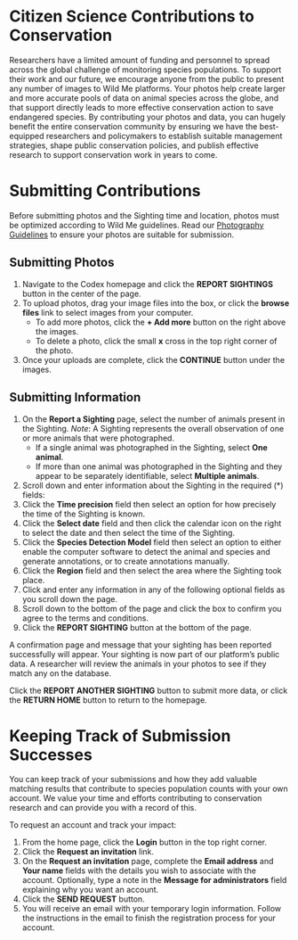 # Citizen Science Contributions to Conservation

Researchers have a limited amount of funding and personnel to spread across the global challenge of monitoring species populations. To support their work and our future, we encourage anyone from the public to present any number of images to Wild Me platforms. Your photos help create larger and more accurate pools of data on animal species across the globe, and that support directly leads to more effective conservation action to save endangered species. By contributing your photos and data, you can hugely benefit the entire conservation community by ensuring we have the best-equipped researchers and policymakers to establish suitable management strategies, shape public conservation policies, and publish effective research to support conservation work in years to come.

# Submitting Contributions

Before submitting photos and the Sighting time and location, photos must be optimized according to Wild Me guidelines. Read our [Photography Guidelines](https://docs.wildme.org/product-docs/en/codex/data/optimizing-photographs/) to ensure your photos are suitable for submission.

## Submitting Photos

1. Navigate to the Codex homepage and click the **REPORT SIGHTINGS** button in the center of the page.
2. To upload photos, drag your image files into the box, or click the **browse files** link to select images from your computer.
    * To add more photos, click the **+ Add more** button on the right above the images.
    * To delete a photo, click the small **x** cross in the top right corner of the photo.
3. Once your uploads are complete, click the **CONTINUE** button under the images.

## Submitting Information

1. On the **Report a Sighting** page, select the number of animals present in the Sighting. *Note*: A Sighting represents the overall observation of one or more animals that were photographed.
    * If a single animal was photographed in the Sighting, select **One animal**.
    * If more than one animal was photographed in the Sighting and they appear to be separately identifiable, select **Multiple animals**.
2. Scroll down and enter information about the Sighting in the required (\*) fields:
3. Click the **Time precision** field then select an option for how precisely the time of the Sighting is known.
4. Click the **Select date** field and then click the calendar icon on the right to select the date and then select the time of the Sighting.
5. Click the **Species Detection Model** field then select an option to either enable the computer software to detect the animal and species and generate annotations, or to create annotations manually.
6. Click the **Region** field and then select the area where the Sighting took place.
7. Click and enter any information in any of the following optional fields as you scroll down the page.
8. Scroll down to the bottom of the page and click the box to confirm you agree to the terms and conditions.
9. Click the **REPORT SIGHTING** button at the bottom of the page.

A confirmation page and message that your sighting has been reported successfully will appear. Your sighting is now part of our platform’s public data. A researcher will review the animals in your photos to see if they match any on the database.

Click the **REPORT ANOTHER SIGHTING** button to submit more data, or click the **RETURN HOME** button to return to the homepage.

# Keeping Track of Submission Successes

You can keep track of your submissions and how they add valuable matching results that contribute to species population counts with your own account. We value your time and efforts contributing to conservation research and can provide you with a record of this.

To request an account and track your impact:

1. From the home page, click the **Login** button in the top right corner.
2. Click the **Request an invitation** link.
3. On the **Request an invitation** page, complete the **Email address** and **Your name** fields with the details you wish to associate with the account. Optionally, type a note in the **Message for administrators** field explaining why you want an account.
4. Click the **SEND REQUEST** button.
5. You will receive an email with your temporary login information. Follow the instructions in the email to finish the registration process for your account.